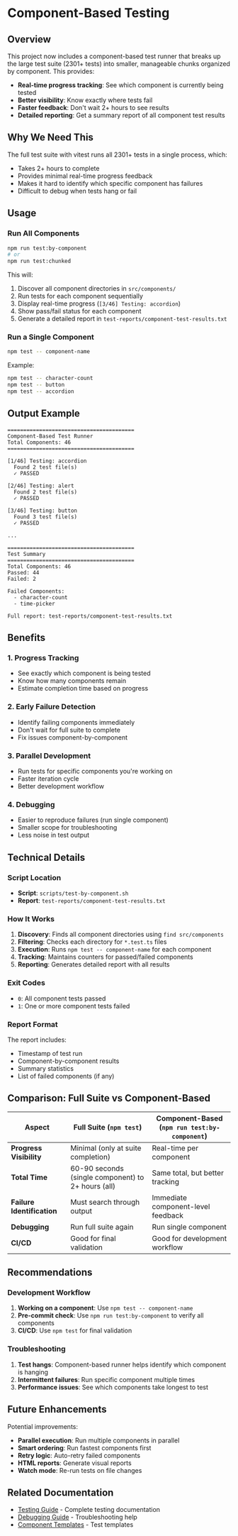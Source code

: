 # Component-Based Testing

## Overview

This project now includes a component-based test runner that breaks up the large test suite (2301+ tests) into smaller, manageable chunks organized by component. This provides:

- **Real-time progress tracking**: See which component is currently being tested
- **Better visibility**: Know exactly where tests fail
- **Faster feedback**: Don't wait 2+ hours to see results
- **Detailed reporting**: Get a summary report of all component test results

## Why We Need This

The full test suite with vitest runs all 2301+ tests in a single process, which:
- Takes 2+ hours to complete
- Provides minimal real-time progress feedback
- Makes it hard to identify which specific component has failures
- Difficult to debug when tests hang or fail

## Usage

### Run All Components

```bash
npm run test:by-component
# or
npm run test:chunked
```

This will:
1. Discover all component directories in `src/components/`
2. Run tests for each component sequentially
3. Display real-time progress (`[3/46] Testing: accordion`)
4. Show pass/fail status for each component
5. Generate a detailed report in `test-reports/component-test-results.txt`

### Run a Single Component

```bash
npm test -- component-name
```

Example:
```bash
npm test -- character-count
npm test -- button
npm test -- accordion
```

## Output Example

```
========================================
Component-Based Test Runner
Total Components: 46
========================================

[1/46] Testing: accordion
  Found 2 test file(s)
  ✓ PASSED

[2/46] Testing: alert
  Found 2 test file(s)
  ✓ PASSED

[3/46] Testing: button
  Found 3 test file(s)
  ✓ PASSED

...

========================================
Test Summary
========================================
Total Components: 46
Passed: 44
Failed: 2

Failed Components:
  - character-count
  - time-picker

Full report: test-reports/component-test-results.txt
```

## Benefits

### 1. Progress Tracking
- See exactly which component is being tested
- Know how many components remain
- Estimate completion time based on progress

### 2. Early Failure Detection
- Identify failing components immediately
- Don't wait for full suite to complete
- Fix issues component-by-component

### 3. Parallel Development
- Run tests for specific components you're working on
- Faster iteration cycle
- Better development workflow

### 4. Debugging
- Easier to reproduce failures (run single component)
- Smaller scope for troubleshooting
- Less noise in test output

## Technical Details

### Script Location
- **Script**: `scripts/test-by-component.sh`
- **Report**: `test-reports/component-test-results.txt`

### How It Works

1. **Discovery**: Finds all component directories using `find src/components`
2. **Filtering**: Checks each directory for `*.test.ts` files
3. **Execution**: Runs `npm test -- component-name` for each component
4. **Tracking**: Maintains counters for passed/failed components
5. **Reporting**: Generates detailed report with all results

### Exit Codes

- `0`: All component tests passed
- `1`: One or more component tests failed

### Report Format

The report includes:
- Timestamp of test run
- Component-by-component results
- Summary statistics
- List of failed components (if any)

## Comparison: Full Suite vs Component-Based

| Aspect | Full Suite (`npm test`) | Component-Based (`npm run test:by-component`) |
|--------|-------------------------|----------------------------------------------|
| **Progress Visibility** | Minimal (only at suite completion) | Real-time per component |
| **Total Time** | 60-90 seconds (single component) to 2+ hours (all) | Same total, but better tracking |
| **Failure Identification** | Must search through output | Immediate component-level feedback |
| **Debugging** | Run full suite again | Run single component |
| **CI/CD** | Good for final validation | Good for development workflow |

## Recommendations

### Development Workflow
1. **Working on a component**: Use `npm test -- component-name`
2. **Pre-commit check**: Use `npm run test:by-component` to verify all components
3. **CI/CD**: Use `npm test` for final validation

### Troubleshooting
1. **Test hangs**: Component-based runner helps identify which component is hanging
2. **Intermittent failures**: Run specific component multiple times
3. **Performance issues**: See which components take longest to test

## Future Enhancements

Potential improvements:
- **Parallel execution**: Run multiple components in parallel
- **Smart ordering**: Run fastest components first
- **Retry logic**: Auto-retry failed components
- **HTML reports**: Generate visual reports
- **Watch mode**: Re-run tests on file changes

## Related Documentation

- [Testing Guide](./TESTING_GUIDE.md) - Complete testing documentation
- [Debugging Guide](./DEBUGGING_GUIDE.md) - Troubleshooting help
- [Component Templates](./COMPONENT_TEMPLATES.md) - Test templates
